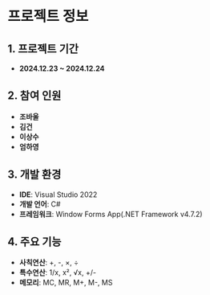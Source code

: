 # 프로젝트 정보

## 1. 프로젝트 기간
- **2024.12.23 ~ 2024.12.24**

## 2. 참여 인원
- **조바울**
- **김건**
- **이상수**
- **엄하영**  

## 3. 개발 환경
- **IDE**: Visual Studio 2022
- **개발 언어**: C#
- **프레임워크**: Window Forms App(.NET Framework v4.7.2)

## 4. 주요 기능
- **사칙연산**: +, -, ×, ÷
- **특수연산**: 1/x, x², √x, +/-
- **메모리**: MC, MR, M+, M-, MS 
